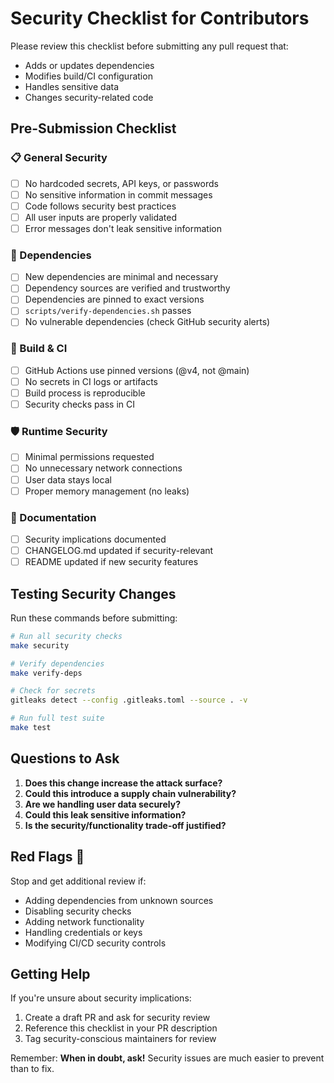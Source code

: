 # Security Checklist for Contributors

Please review this checklist before submitting any pull request that:
- Adds or updates dependencies
- Modifies build/CI configuration
- Handles sensitive data
- Changes security-related code

## Pre-Submission Checklist

### 📋 General Security
- [ ] No hardcoded secrets, API keys, or passwords
- [ ] No sensitive information in commit messages
- [ ] Code follows security best practices
- [ ] All user inputs are properly validated
- [ ] Error messages don't leak sensitive information

### 🔗 Dependencies
- [ ] New dependencies are minimal and necessary
- [ ] Dependency sources are verified and trustworthy
- [ ] Dependencies are pinned to exact versions
- [ ] `scripts/verify-dependencies.sh` passes
- [ ] No vulnerable dependencies (check GitHub security alerts)

### 🔧 Build & CI
- [ ] GitHub Actions use pinned versions (@v4, not @main)
- [ ] No secrets in CI logs or artifacts
- [ ] Build process is reproducible
- [ ] Security checks pass in CI

### 🛡️ Runtime Security
- [ ] Minimal permissions requested
- [ ] No unnecessary network connections
- [ ] User data stays local
- [ ] Proper memory management (no leaks)

### 📝 Documentation
- [ ] Security implications documented
- [ ] CHANGELOG.md updated if security-relevant
- [ ] README updated if new security features

## Testing Security Changes

Run these commands before submitting:

```bash
# Run all security checks
make security

# Verify dependencies
make verify-deps

# Check for secrets
gitleaks detect --config .gitleaks.toml --source . -v

# Run full test suite
make test
```

## Questions to Ask

1. **Does this change increase the attack surface?**
2. **Could this introduce a supply chain vulnerability?**
3. **Are we handling user data securely?**
4. **Could this leak sensitive information?**
5. **Is the security/functionality trade-off justified?**

## Red Flags 🚩

Stop and get additional review if:
- Adding dependencies from unknown sources
- Disabling security checks
- Adding network functionality
- Handling credentials or keys
- Modifying CI/CD security controls

## Getting Help

If you're unsure about security implications:
1. Create a draft PR and ask for security review
2. Reference this checklist in your PR description
3. Tag security-conscious maintainers for review

Remember: **When in doubt, ask!** Security issues are much easier to prevent than to fix.